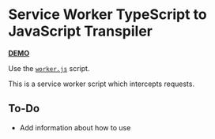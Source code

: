 # Service Worker TypeScript to JavaScript Transpiler

[**DEMO**](https://tomashubelbauer.github.io/sw-intercept)

Use the [`worker.js`](worker.js) script.


This is a service worker script which intercepts requests.

## To-Do

- Add information about how to use
